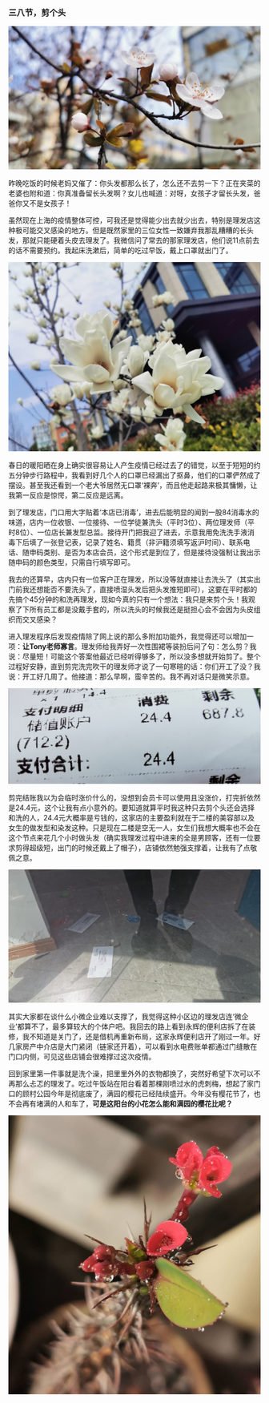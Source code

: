 ### 三八节，剪个头

![樱花](../img/38-haircut-2.jpg)

昨晚吃饭的时候老妈又催了：你头发都那么长了，怎么还不去剪一下？正在夹菜的老婆也附和道：你真准备留长头发啊？女儿也喊道：对呀，女孩子才留长头发，爸爸你又不是女孩子！

虽然现在上海的疫情整体可控，可我还是觉得能少出去就少出去，特别是理发店这种极可能交叉感染的地方。但是既然家里的三位女性一致嫌弃我那乱糟糟的长头发，那就只能硬着头皮去理发了。我微信问了常去的那家理发店，他们说11点前去的话不需要预约。我起床洗漱后，简单的吃过早饭，戴上口罩就出门了。

![迎春花](../img/38-haircut-1.jpg)

春日的暖阳晒在身上确实很容易让人产生疫情已经过去了的错觉，以至于短短的约五分钟步行路程中，我看到好几个人的口罩已经漏出了抠鼻，他们的口罩俨然成了摆设。甚至我还看到一个老大爷居然无口罩‘裸奔’，而且他走起路来极其慵懒，让我第一反应是惊愕，第二反应是远离。

到了理发店，门口用大字贴着‘本店已消毒’，进去后能明显的闻到一股84消毒水的味道，店内一位收银、一位接待、一位学徒兼洗头（平时3位）、两位理发师（平时8位）、一位店长兼发型总监。接待开门把我迎了进去，示意我用免洗洗手液消毒下后填了一张登记表，记录了姓名、籍贯（非沪籍须填写返沪时间）、联系电话、随申码类别、是否为本店会员，这个形式是到位了，但是接待没强制让我出示随申码的颜色类型，只需自行填写即可。

我去的还算早，店内只有一位客户正在理发，所以没等就直接让去洗头了（其实出门前我还想能否不要洗头了，直接喷湿头发后把头发推短即可），这要在平时都的先搞个45分钟的和洗再理发，现如今真的只有一个想法：我只是来剪个头！我观察了下所有员工都是没戴手套的，所以洗头的时候我还是挺担心会不会因为头皮组织而交叉感染？

进入理发程序后发现疫情除了网上说的那么多附加功能外，我觉得还可以增加一项：**让Tony老师寡言**。理发师给我弄好一次性围裙等装扮后问了句：怎么剪？我说：尽量短！可能这个答案他最近已经听得够多了，所以没多想就开始剪了。整个过程好安静，直到剪完洗完吹干的理发师才说了一句寒暄的话：你们开工了没？我说：开工好几周了。他接道：那么早啊，蛮辛苦的。我不再对话只是微笑示意。

![账单](../img/38-haircut-3.jpg)

剪完结账我以为会临时涨价什么的，没想到会员卡可以使用且没涨价，打完折依然是24.4元，这个让我有点小意外的。要知道就算平时我这种只去剪个头还会选择和洗的人，24.4元大概率是亏钱的，这家店的主要盈利就在于二楼的美容部以及女生的做发型和染发这种。只是现在二楼是空无一人，女生们我想大概率也不会在这个节点来花几个小时做头发（确实我理发过程中进来的全是男顾客，还有一位要求剪得超级短，出门的时候还戴上了帽子），店铺依然勉强支撑着，让我有了点敬佩之意。

![水电煤](../img/38-haircut-6.jpg)

其实大家都在谈什么小微企业难以支撑了，我觉得这种小区边的理发店连‘微企业’都算不了，最多算较大的个体户吧。我回去的路上看到永辉的便利店拆了在装修，我不知道是关门了，还是借机再重新布局，这家永辉便利店开了刚过一年。好几家房产中介店是大门紧闭（链家还开着），可以看到水电费账单都通过门缝散在门口内侧，可见这些店铺会很难撑过这次疫情。

回到家里第一件事就是洗个澡，把里里外外的衣物都换了，突然好希望下次可以不再那么忐忑的理发了。吃过午饭站在阳台看着那棵刚喷过水的虎刺梅，想起了家门口的顾村公园今年是彻底废了，满园的樱花已经陆续盛开。今年没有樱花节了，也不会再有堵满的人和车了，**可是这阳台的小花怎么能和满园的樱花比呢？**

![虎刺梅](../img/38-haircut-4.jpg)